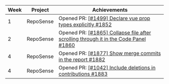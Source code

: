 | Week | Project   | Achievements                                                                                                                            |
|------|-----------|-----------------------------------------------------------------------------------------------------------------------------------------|
| 1    | RepoSense | Opened PR: [[#1499] Declare vue prop types explicitly #1852](https://github.com/reposense/RepoSense/pull/1852)                          |
| 2    | RepoSense | Opened PR: [[#1865] Collapse file after scrolling through it in the Code Panel #1860](https://github.com/reposense/RepoSense/pull/1860) |
| 4    | RepoSense | Opened PR: [[#1877] Show merge commits in the report #1882](https://github.com/reposense/RepoSense/pull/1882)                           | 
| 4    | RepoSense | Opened PR: [[#1042] Include deletions in contributions #1883](https://github.com/reposense/RepoSense/pull/1883)                         | 
